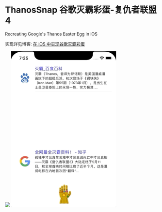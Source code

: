 # ThanosSnap 谷歌灭霸彩蛋-复仇者联盟4
Recreating Google's Thanos Easter Egg in iOS

实现详见博客: [在 iOS 中实现谷歌灭霸彩蛋]()

<div stlye="float:left">
<img src="preview1.gif"> <img src="preview2.gif">
</div>

